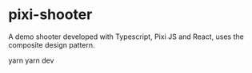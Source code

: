 # pixi-shooter
A demo shooter developed with Typescript, Pixi JS and React, uses the composite design pattern.

yarn
yarn dev
